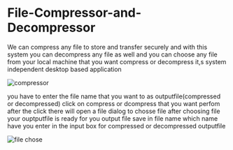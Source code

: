 # File-Compressor-and-Decompressor
We can compress any file to store and transfer securely and with this system you can decompress any file as well and  you can choose any file from your local machine that you want compress or decompress
it,s system independent desktop based application








![compressor](https://user-images.githubusercontent.com/117879907/206918565-d01dd8d8-7dda-4222-a69a-aa261be2f3f8.png)








you have to enter the file name that you want to as outputfile(compressed or decompressed)
click on compress or dcompress that you want perfom 
after the click there will open a file dialog to chosse file
after choosing file your ouptputfile is ready for you
output file save in file name which name have you enter in the input box for compressed or decompressed outputfile 









![file chose](https://user-images.githubusercontent.com/117879907/206919025-61778b4d-226f-4872-8fee-4b64679a265f.png)


